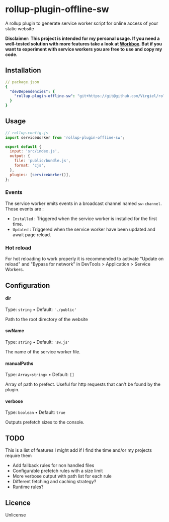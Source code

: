 # rollup-plugin-offline-sw

A rollup plugin to generate service worker script for online access of your static website

**Disclaimer: This project is intended for my personal usage. If you need a well-tested solution with more features take a look at [Workbox](https://github.com/GoogleChrome/workbox). But if you want to experiment with service workers you are free to use and copy my code.**

## Installation

```yaml
// package.json
{
  "devDependencies": {
    "rollup-plugin-offline-sw": "git+https://git@github.com/Virgiel/rollup-plugin-offline-sw.git"
  }
}
```

## Usage

```js
// rollup.config.js
import serviceWorker from 'rollup-plugin-offline-sw';

export default {
  input: 'src/index.js',
  output: {
    file: 'public/bundle.js',
    format: 'cjs',
  },
  plugins: [serviceWorker()],
};
```

### Events

The service worker emits events in a broadcast channel named `sw-channel`. Those events are :

- `Installed` : Triggered when the service worker is installed for the first time.
- `Updated` : Triggered when the service worker have been updated and await page reload.

### Hot reload

For hot reloading to work properly it is recommended to activate "Update on reload" and "Bypass for network" in DevTools > Application > Service Workers.

## Configuration

#### dir

Type: `string` • Default: `'./public'`

Path to the root directory of the website

#### swName

Type: `string` • Default: `'sw.js'`

The name of the service worker file.

#### manualPaths

Type: `Array<string>` • Default: `[]`

Array of path to prefect. Useful for http requests that can't be found by the plugin.

#### verbose

Type: `boolean` • Default: `true`

Outputs prefetch sizes to the console.

## TODO

This is a list of features I might add if I find the time and/or my projects require them

- Add fallback rules for non handled files
- Configurable prefetch rules with a size limit
- More verbose output with path list for each rule
- Different fetching and caching strategy?
- Runtime rules?

## Licence

Unlicense
